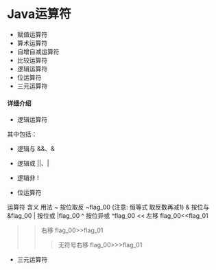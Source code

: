 # Java运算符

- 赋值运算符
- 算术运算符
- 自增自减运算符
- 比较运算符
- 逻辑运算符
- 位运算符
- 三元运算符

#### 详细介绍
- 逻辑运算符

其中包括：
- 逻辑与 \&\&、\&
- 逻辑或 ||、|
- 逻辑非 !

- 位运算符

运算符	含义	用法
~	按位取反	~flag_00 (注意: 恒等式 取反数再减1)
&	按位与	&flag_00
|	按位或	|flag_00
^	按位异或	^flag_00
<<	左移	flag_00<<flag_01
>>	右移	flag_00>>flag_01
>>>	无符号右移	flag_00>>>flag_01

- 三元运算符








































